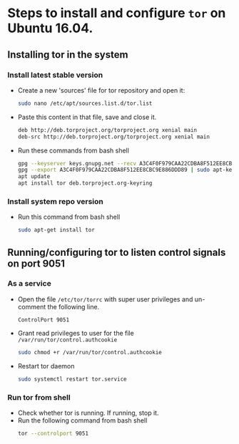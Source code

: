 # Steps to install and configure `tor` on Ubuntu 16.04.

## Installing tor in the system

### Install latest stable version
* Create a new 'sources' file for tor repository and open it:

    ```bash
    sudo nano /etc/apt/sources.list.d/tor.list
    ```
* Paste this content in that file, save and close it.
    ```bash
    deb http://deb.torproject.org/torproject.org xenial main
    deb-src http://deb.torproject.org/torproject.org xenial main
    ```
* Run these commands from bash shell
    ```bash
    gpg --keyserver keys.gnupg.net --recv A3C4F0F979CAA22CDBA8F512EE8CBC9E886DDD89
    gpg --export A3C4F0F979CAA22CDBA8F512EE8CBC9E886DDD89 | sudo apt-key add -
    apt update
    apt install tor deb.torproject.org-keyring
    ```

### Install system repo version
* Run this command from bash shell
    ```bash
    sudo apt-get install tor
    ```

## Running/configuring tor to listen control signals on port 9051

### As a service
* Open the file `/etc/tor/torrc` with super user privileges and un-comment the following line.
    ```
    ControlPort 9051
    ```
* Grant read privileges to user for the file `/var/run/tor/control.authcookie`
    ```bash
    sudo chmod +r /var/run/tor/control.authcookie
    ```
* Restart tor daemon
   ```bash
   sudo systemctl restart tor.service
   ```

### Run tor from shell
* Check whether tor is running. If running, stop it.
* Run the following command from bash shell
    ```bash
    tor --controlport 9051
    ```
